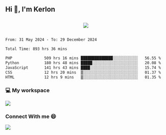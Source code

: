 ## Hi 👋, I'm Kerlon

<p align="center" style="margin: 30px;">
 
 <img src="https://skillicons.dev/icons?i=html,css,bootstrap,js,nodejs,jquery,python,flask,php,mysql,lua,sqlite,firebase">


</p>
<!--START_SECTION:waka-->

```txt
From: 31 May 2024 - To: 29 December 2024

Total Time: 893 hrs 36 mins

PHP              509 hrs 16 mins ██████████████░░░░░░░░░░░   56.55 %
Python           180 hrs 48 mins █████░░░░░░░░░░░░░░░░░░░░   20.08 %
JavaScript       141 hrs 43 mins ████░░░░░░░░░░░░░░░░░░░░░   15.74 %
CSS              12 hrs 20 mins  ▒░░░░░░░░░░░░░░░░░░░░░░░░   01.37 %
HTML             12 hrs 9 mins   ▒░░░░░░░░░░░░░░░░░░░░░░░░   01.35 %
```

<!--END_SECTION:waka-->


<p align="center">
 <h3>💻 My workspace</h3>
    <img src="https://skillicons.dev/icons?i=mint" />
</p>

<p align="center">
 <h3>Connect With me 😄</h3> 
    <a href="https://www.linkedin.com/in/kerlon-fernandes"><img src="https://skillicons.dev/icons?i=linkedin" />
  </a>
</p>




